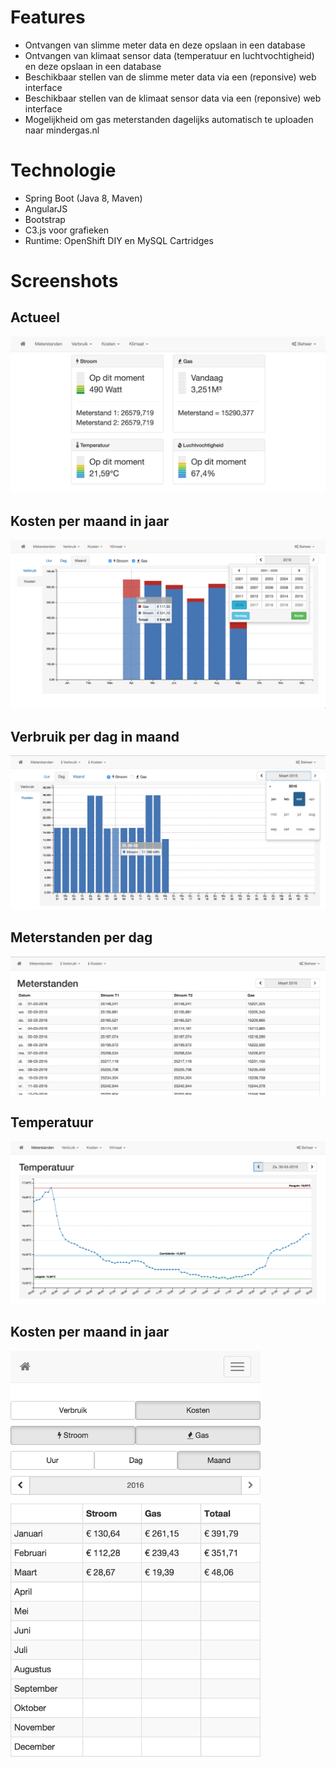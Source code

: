 # Features
- Ontvangen van slimme meter data en deze opslaan in een database
- Ontvangen van klimaat sensor data (temperatuur en luchtvochtigheid) en deze opslaan in een database
- Beschikbaar stellen van de slimme meter data via een (reponsive) web interface
- Beschikbaar stellen van de klimaat sensor data via een (reponsive) web interface
- Mogelijkheid om gas meterstanden dagelijks automatisch te uploaden naar mindergas.nl

# Technologie
- Spring Boot (Java 8, Maven)
- AngularJS
- Bootstrap
- C3.js voor grafieken
- Runtime: OpenShift DIY en MySQL Cartridges

# Screenshots

## Actueel
![Alt text](screenshots/actueel-xl.png?raw=true "Actueel")

## Kosten per maand in jaar
![Alt text](screenshots/kosten-maand-xl.png?raw=true "Kosten per maand in jaar")

## Verbruik per dag in maand
![Alt text](screenshots/verbruik-dag-xl.png?raw=true "Verbruik per dag in maand")

## Meterstanden per dag
![Alt text](screenshots/meterstanden-xl.png?raw=true "Meterstanden per dag")

## Temperatuur
![Alt text](screenshots/temperatuur.png?raw=true "Temperatuur")

## Kosten per maand in jaar
<img src="https://raw.githubusercontent.com/bassages/home-server/master/screenshots/kosten-maand-xs.png" width="400">
